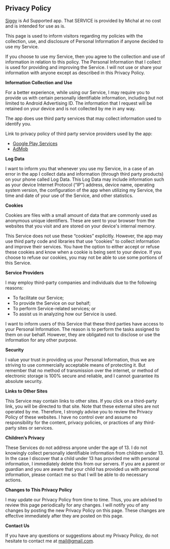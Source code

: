 <!DOCTYPE html>
<html>
	<head>
		<meta charset='utf-8'>
		<meta name='viewport' content='width=device-width'>
		<title>Michał Gołębiewski Privacy Policy</title>
		<link rel="stylesheet" type="text/css" href="styles.css">
	</head>
	<body>
		<div id="container">
			<h2>Privacy Policy</h2> 
			<p> 
			<a href="https://play.google.com/store/apps/details?id=com.Michal.Siggy" target="_blank">Siggy</a>
			is Ad Supported app. That SERVICE is provided by Michal at no cost and is intended for use as is.</p> 
			<p>This page is used to inform visitors regarding my policies with the collection, use, and disclosure of Personal Information if anyone decided to use my Service.</p> 
			<p>If you choose to use my Service, then you agree to the collection and use of information in relation to this policy. The Personal Information that I collect is used for providing and improving the Service. I will not use or share your information with anyone except as described in this Privacy Policy.</p> 
			<p><strong>Information Collection and Use</strong></p> 
			<p>For a better experience, while using our Service, I may require you to provide us with certain personally identifiable information, including but not limited to Android Advertising ID. The information that I request will be retained on your device and is not collected by me in any way.</p> 
			<p>The app does use third party services that may collect information used to identify you.</p> 
			<div><p>Link to privacy policy of third party service providers used by the app:</p> 
				<ul>
					<li><a href="https://www.google.com/policies/privacy/" target="_blank">Google Play Services</a></li>
					<li><a href="https://support.google.com/admob/answer/6128543?hl=en&ref_topic=2745287" target="_blank">AdMob</a></li>
				</ul>
			</div> 
			<p><strong>Log Data</strong></p> 
			<p> I want to inform you that whenever you use my Service, in a case of an error in the app I collect data and information (through third party products) on your phone called Log Data. This Log Data may include information such as your device Internet Protocol (“IP”) address, device name, operating system version, the configuration of the app when utilizing my Service, the time and date of your use of the Service, and other statistics.</p> 
			<p><strong>Cookies</strong></p> 
			<p>Cookies are files with a small amount of data that are commonly used as anonymous unique identifiers. These are sent to your browser from the websites that you visit and are stored on your device's internal memory.</p> 
			<p>This Service does not use these “cookies” explicitly. However, the app may use third party code and libraries that use “cookies” to collect information and improve their services. You have the option to either accept or refuse these cookies and know when a cookie is being sent to your device. If you choose to refuse our cookies, you may not be able to use some portions of this Service.</p> 
			<p><strong>Service Providers</strong></p> 
			<p> I may employ third-party companies and individuals due to the following reasons:</p> 
			<ul>
				<li>To facilitate our Service;</li> 
				<li>To provide the Service on our behalf;</li> 
				<li>To perform Service-related services; or</li> 
				<li>To assist us in analyzing how our Service is used.</li>
			</ul> 
			<p> I want to inform users of this Service that these third parties have access to your Personal Information. The reason is to perform the tasks assigned to them on our behalf. However, they are obligated not to disclose or use the information for any other purpose.</p>
			<p><strong>Security</strong></p> 
			<p> I value your trust in providing us your Personal Information, thus we are striving to use commercially acceptable means of protecting it. But remember that no method of transmission over the internet, or method of electronic storage is 100% secure and reliable, and I cannot guarantee its absolute security.</p> 
			<p><strong>Links to Other Sites</strong></p> 
			<p>This Service may contain links to other sites. If you click on a third-party link, you will be directed to that site. Note that these external sites are not operated by me. Therefore, I strongly advise you to review the Privacy Policy of these websites. I have no control over and assume no responsibility for the content, privacy policies, or practices of any third-party sites or services.</p> 
			<p><strong>Children’s Privacy</strong></p> 
			<p>These Services do not address anyone under the age of 13. I do not knowingly collect personally identifiable information from children under 13. In the case I discover that a child under 13 has provided me with personal information, I immediately delete this from our servers. If you are a parent or guardian and you are aware that your child has provided us with personal information, please contact me so that I will be able to do necessary actions.</p> 
			<p><strong>Changes to This Privacy Policy</strong></p> 
			<p> I may update our Privacy Policy from time to time. Thus, you are advised to review this page periodically for any changes. I will notify you of any changes by posting the new Privacy Policy on this page. These changes are effective immediately after they are posted on this page.</p> 
			<p><strong>Contact Us</strong></p> 
			<p>If you have any questions or suggestions about my Privacy Policy, do not hesitate to contact me at 
				<a href="mailto:mail@gmail.com">mail@gmail.com</a>.
			</p>
		</div>
	</body>
</html>
  
